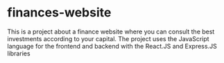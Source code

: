 # finances-website
This is a project about a finance website where you can consult the best investments according to your capital. The project uses the JavaScript language for the frontend and backend with the React.JS and Express.JS libraries
